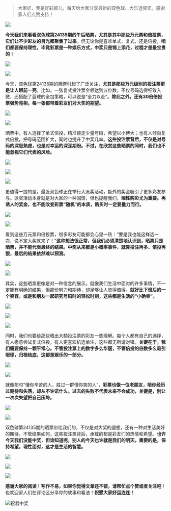 > 大家好，我是好彩颖儿，每天给大家分享最新的双色球、大乐透资讯，感谢家人们点赞支持！

![](https://cdn.jsdelivr.net/gh/wangwenjie1314/PicCDN/2024-7-11/1720660897499-image.png)


**今天我们来看看双色球第24135期的午后晒票，尤其是其中那些万元票和倍投票，它们让不少彩友的目光都聚集了过来**。但无论你是喜欢单式、复式，还是倍投，**咱们都要保持理性，毕竟彩票是一种娱乐方式，中奖只是锦上添花，过程才是最宝贵的！**


![](https://cdn.jsdelivr.net/gh/wangwenjie1314/PicCDN/2024-11-24/1732425718123-image.png)

![](https://cdn.jsdelivr.net/gh/wangwenjie1314/PicCDN/2024-11-24/1732425710848-image.png)


今天，双色球第24135期的晒票引起了广泛关注，**尤其是那些万元级别的投注票更是让人眼前一亮**。比如，一张复式投注票金额达到五位数，不仅号码选得细致入微，还搭配了蓝球的全包策略，可以说是“全力以赴”。**除此之外，还有30倍倍投票强势亮相，每一张都带着彩友们对大奖的期望。**


![](https://cdn.jsdelivr.net/gh/wangwenjie1314/PicCDN/2024-11-24/1732425734510-image.png)

![](https://cdn.jsdelivr.net/gh/wangwenjie1314/PicCDN/2024-11-24/1732425726846-image.png)


晒票中，有人选择了单式倍投，精准锁定少量号码，希望以小博大；也有人倾向复式倍投，把号码范围扩大，同时也提升了中奖几率。**这些投注票背后，不仅是对号码的深思熟虑，也是对幸运的深深期盼。不过，在欣赏这些晒票的同时，我们也不能忽视它们代表的风险。**


![](https://cdn.jsdelivr.net/gh/wangwenjie1314/PicCDN/2024-11-24/1732425749669-image.png)

![](https://cdn.jsdelivr.net/gh/wangwenjie1314/PicCDN/2024-11-24/1732425743594-image.png)


![](https://cdn.jsdelivr.net/gh/wangwenjie1314/PicCDN/2024-11-24/1732425601790-image.png)


更值得一提的是，最近双色球正在举行大派奖活动，额外的奖金吸引了更多彩友参与。派奖活动本身就是对大家的一种回馈，但也提醒我们，**理性购彩尤为重要。再诱人的奖金，也不能改变彩票“随机”的本质，购买时一定要量力而行。**


![](https://cdn.jsdelivr.net/gh/wangwenjie1314/PicCDN/2024-11-24/1732425782418-image.png)


![](https://cdn.jsdelivr.net/gh/wangwenjie1314/PicCDN/2024-11-24/1732425769187-image.png)



看到这些万元票和倍投票，很多彩友可能都会心里一热：“要是我也能这样选一次，说不定大奖就来了！”**这种想法很正常，但我们必须清楚地认识到，晒票只是晒票，并不能代表最终的结果。中奖从来都是小概率事件，就算投注再多、倍投再狠，最后的结果依然难以预测。**


![](https://cdn.jsdelivr.net/gh/wangwenjie1314/PicCDN/2024-11-24/1732425673114-image.png)

![](https://cdn.jsdelivr.net/gh/wangwenjie1314/PicCDN/2024-11-24/1732425657286-image.png)


其实，这些晒票更像是对一种信念的展示。就像我们生活中面对的许多事情，不一定能有明确的结果，但那份努力和期待，却足够让人觉得值得。**就好比下班后的一个笑容，或是和朋友一起研究号码时的轻松时刻，这些都是生活的“小确幸”。**



![](https://cdn.jsdelivr.net/gh/wangwenjie1314/PicCDN/2024-11-24/1732425618924-image.png)


![](https://cdn.jsdelivr.net/gh/wangwenjie1314/PicCDN/2024-11-24/1732425633244-image.png)

![](https://cdn.jsdelivr.net/gh/wangwenjie1314/PicCDN/2024-11-24/1732425644528-image.png)

同时，我们也要给那些晒出大额投注票的彩友一些理解。每个人都有自己的选择，有人愿意尝试复式倍投，有人更喜欢机选单注，这些都无所谓对错。**关键在于，我们需要保持一颗平常心。不管投注票上的数字多么华丽，不管倍投的倍数多么吸引眼球，归根结底，这都是娱乐的一部分。**

![](https://cdn.jsdelivr.net/gh/wangwenjie1314/PicCDN/2024-11-24/1732410502257-image.png)

![](https://cdn.jsdelivr.net/gh/wangwenjie1314/PicCDN/2024-11-24/1732410491445-image.png)


就像那句“懂你辛苦的人，胜过一群懂你笑的人”，**彩票也像一位老朋友，陪你经历过期待和失落，却从不许诺什么。过去的失败不代表未来不会成功，关键是，别让一次次失望把自己压垮。**



![](https://cdn.jsdelivr.net/gh/wangwenjie1314/PicCDN/2024-11-24/1732410478974-image.png)

![](https://cdn.jsdelivr.net/gh/wangwenjie1314/PicCDN/2024-11-24/1732410453439-image.png)


双色球第24135期的晒票带给我们的，不仅是对大奖的遐想，还有一种对生活美好的期待。不管结果如何，这些投注票背后，承载的都是彩友们的热情和希望。**也许今天我们没能中奖，但谁知道呢，别人的今天也许就是我们的明天。重要的是，保持希望，理性面对，这才是生活的智慧。**


![](https://cdn.jsdelivr.net/gh/wangwenjie1314/PicCDN/2024-11-24/1732425815896-image.png)


![](https://cdn.jsdelivr.net/gh/wangwenjie1314/PicCDN/2024-11-24/1732425689581-image.png)


![](https://cdn.jsdelivr.net/gh/wangwenjie1314/PicCDN/2024-11-24/1732425907149-image.png)


**感谢大家的阅读！写作不易，如果你觉得文章还不错，请帮忙点个赞或者关注吧**！也欢迎家人们在评论区分享你的故事和看法！**祝愿大家好运连连！**

![祝君中奖](https://cdn.jsdelivr.net/gh/wangwenjie1314/PicCDN/2024-7-20/1721444915067-image.png)
